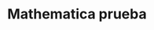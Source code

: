 ---
layout: mathematica
title: Mathematica prueba
url: https://www.creativeaml.com/blog_posts/20-07-2025.html

---